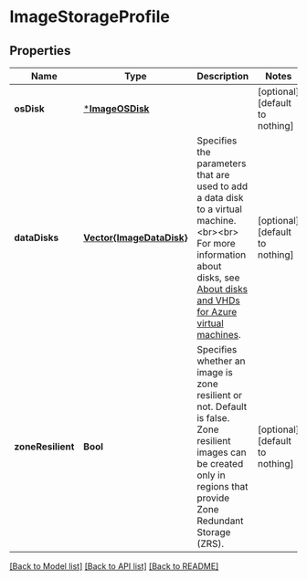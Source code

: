 # ImageStorageProfile


## Properties
Name | Type | Description | Notes
------------ | ------------- | ------------- | -------------
**osDisk** | [***ImageOSDisk**](ImageOSDisk.md) |  | [optional] [default to nothing]
**dataDisks** | [**Vector{ImageDataDisk}**](ImageDataDisk.md) | Specifies the parameters that are used to add a data disk to a virtual machine. &lt;br&gt;&lt;br&gt; For more information about disks, see [About disks and VHDs for Azure virtual machines](https://docs.microsoft.com/azure/virtual-machines/managed-disks-overview). | [optional] [default to nothing]
**zoneResilient** | **Bool** | Specifies whether an image is zone resilient or not. Default is false. Zone resilient images can be created only in regions that provide Zone Redundant Storage (ZRS). | [optional] [default to nothing]


[[Back to Model list]](../README.md#models) [[Back to API list]](../README.md#api-endpoints) [[Back to README]](../README.md)


